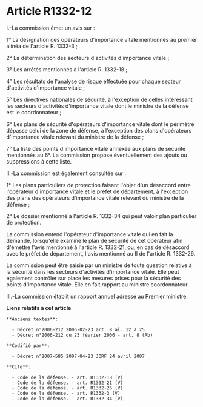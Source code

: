 # Article R1332-12

I.-La commission émet un avis sur : 

1° La désignation des opérateurs d'importance vitale mentionnés au premier alinéa de l'article R. 1332-3 ; 

2° La détermination des secteurs d'activités d'importance vitale ; 

3° Les arrêtés mentionnés à l'article R. 1332-18 ; 

4° Les résultats de l'analyse de risque effectuée pour chaque secteur d'activités d'importance vitale ; 

5° Les directives nationales de sécurité, à l'exception de celles intéressant les secteurs d'activités d'importance vitale
dont le ministre de la défense est le coordonnateur ; 

6° Les plans de sécurité d'opérateurs d'importance vitale dont le périmètre dépasse celui de la zone de défense, à
l'exception des plans d'opérateurs d'importance vitale relevant du ministre de la défense ; 

7° La liste des points d'importance vitale annexée aux plans de sécurité mentionnés au 6°. La commission propose
éventuellement des ajouts ou suppressions à cette liste. 

II.-La commission est également consultée sur : 

1° Les plans particuliers de protection faisant l'objet d'un désaccord entre l'opérateur d'importance vitale et le préfet de
département, à l'exception des plans des opérateurs d'importance vitale relevant du ministre de la défense ; 

2° Le dossier mentionné à l'article R. 1332-34 qui peut valoir plan particulier de protection. 

La commission entend l'opérateur d'importance vitale qui en fait la demande, lorsqu'elle examine le plan de sécurité de cet
opérateur afin d'émettre l'avis mentionné à l'article R. 1332-21, ou, en cas de désaccord avec le préfet de département,
l'avis mentionné au II de l'article R. 1332-26. 

La commission peut être saisie par un ministre de toute question relative à la sécurité dans les secteurs d'activités
d'importance vitale. Elle peut également contrôler sur place les mesures prises pour la sécurité des points d'importance
vitale. Elle en fait rapport au ministre coordonnateur. 

III.-La commission établit un rapport annuel adressé au Premier ministre.

**Liens relatifs à cet article**

	**Anciens textes**:

	  - Décret n°2006-212 2006-02-23 art. 8 al. 12 à 25
	  - Décret n°2006-212 du 23 février 2006 - art. 8 (Ab)

	**Codifié par**:

	  - Décret n°2007-585 2007-04-23 JORF 24 avril 2007

	**Cite**:

	  - Code de la défense. - art. R1332-18 (V)
	  - Code de la défense. - art. R1332-21 (V)
	  - Code de la défense. - art. R1332-26 (V)
	  - Code de la défense. - art. R1332-3 (V)
	  - Code de la défense. - art. R1332-34 (V)
